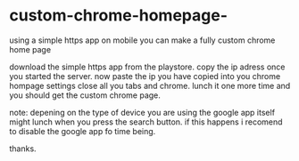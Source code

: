 # custom-chrome-homepage-
using a simple https app on mobile you can make a fully custom chrome home page 

download the simple https app from the playstore.
copy the ip adress once you started the server.
now paste the ip you have copied into you chrome hompage settings
close all you tabs and chrome.
lunch it one more time and you should get the custom chrome page.

note:
depening on the type of device you are using the google app itself might lunch when you press the search button.
if this happens i recomend to disable the google app fo time being.

thanks.

